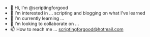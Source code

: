 - 👋 Hi, I’m @scriptingforgood
- 👀 I’m interested in ... scripting and blogging on what I've learned
- 🌱 I’m currently learning ... 
- 💞️ I’m looking to collaborate on ... 
- 📫 How to reach me ... scriptingforgood@hotmail.com

<!---
scriptingforgood/scriptingforgood is a ✨ special ✨ repository because its `README.md` (this file) appears on your GitHub profile.
You can click the Preview link to take a look at your changes.
--->
